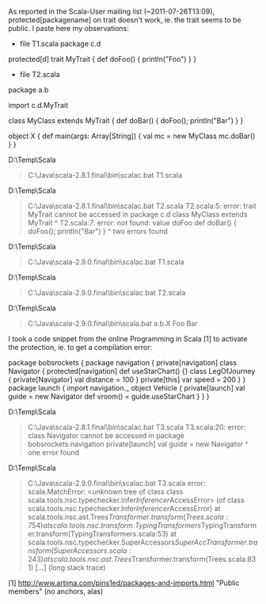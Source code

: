 As reported in the Scala-User mailing list (~2011-07-26T13:09), protected[packagename] on trait doesn't work, ie. the trait seems to be public.
I paste here my observations:

- file T1.scala
package c.d

protected[d] trait MyTrait
{
  def doFoo() { println("Foo") }
}

- file T2.scala

package a.b

import c.d.MyTrait

class MyClass extends MyTrait
{
  def doBar() { doFoo(); println("Bar") }
}

object X
{
  def main(args: Array[String])
  {
    val mc = new MyClass
    mc.doBar()
  }
}

D:\Temp\Scala
> C:\Java\scala-2.8.1.final\bin\scalac.bat T1.scala

D:\Temp\Scala
> C:\Java\scala-2.8.1.final\bin\scalac.bat T2.scala
T2.scala:5: error: trait MyTrait cannot be accessed in package c.d
class MyClass extends MyTrait
                      ^
T2.scala:7: error: not found: value doFoo
        def doBar() { doFoo(); println("Bar") }
                      ^
two errors found

D:\Temp\Scala
> C:\Java\scala-2.9.0.final\bin\scalac.bat T1.scala

D:\Temp\Scala
> C:\Java\scala-2.9.0.final\bin\scalac.bat T2.scala

D:\Temp\Scala
> C:\Java\scala-2.9.0.final\bin\scala.bat a.b.X
Foo
Bar


I took a code snippet from the online Programming in Scala [1] to activate the protection, ie. to get a compilation error:

package bobsrockets
{
  package navigation
  {
    private[navigation] class Navigator
    {
      protected[navigation] def useStarChart() {}
      class LegOfJourney
      {
        private[Navigator] val distance = 100
      }
      private[this] var speed = 200
    }
  }
  package launch
  {
    import navigation._
    object Vehicle
    {
      private[launch] val guide = new Navigator
      def vroom() = guide.useStarChart
    }
  }
}

D:\Temp\Scala
> C:\Java\scala-2.8.1.final\bin\scalac.bat T3.scala
T3.scala:20: error: class Navigator cannot be accessed in package bobsrockets.navigation
                        private[launch] val guide = new Navigator
                                                        ^
one error found

D:\Temp\Scala
> C:\Java\scala-2.9.0.final\bin\scalac.bat T3.scala
error: scala.MatchError: <unknown tree of class class scala.tools.nsc.typechecker.Infer$Inferencer$AccessError> (of class scala.tools.nsc.typechecker.Infer$Inferencer$AccessError)
        at scala.tools.nsc.ast.Trees$Transformer.transform(Trees.scala:754)
        at scala.tools.nsc.transform.TypingTransformers$TypingTransformer.transform(TypingTransformers.scala:53)
        at scala.tools.nsc.typechecker.SuperAccessors$SuperAccTransformer.transform(SuperAccessors.scala:243)
        at scala.tools.nsc.ast.Trees$Transformer.transform(Trees.scala:831)
[...] (long stack trace)


[1] http://www.artima.com/pins1ed/packages-and-imports.html "Public members" (no anchors, alas)
